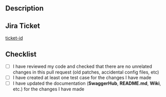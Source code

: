## Description

<!-- Write and explain of the changes introduced by this PR for the reviewers to fully understand -->

## Jira Ticket

[ticket-id](url)

## Checklist

<!-- Please check everything that applies: -->

- [ ] I have reviewed my code and checked that there are no unrelated changes in this pull request (old patches, accidental config files, etc)
- [ ] I have created at least one test case for the changes I have made
- [ ] I have updated the documentation (**SwaggerHub**, **README.md**, **Wiki**, etc.) for the changes I have made
